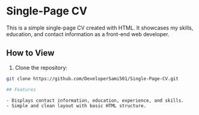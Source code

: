 # Single-Page CV

This is a simple single-page CV created with HTML. It showcases my skills, education, and contact information as a front-end web developer.

## How to View

1. Clone the repository:
```bash
git clone https://github.com/DeveloperSami501/Single-Page-CV.git

## Features

- Displays contact information, education, experience, and skills.
- Simple and clean layout with basic HTML structure.




